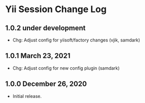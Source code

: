 # Yii Session Change Log


## 1.0.2 under development

- Chg: Adjust config for yiisoft/factory changes (vjik, samdark)

## 1.0.1 March 23, 2021

- Chg: Adjust config for new config plugin (samdark)

## 1.0.0 December 26, 2020

- Initial release.
